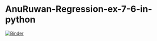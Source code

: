 # AnuRuwan-Regression-ex-7-6-in-python
[![Binder](https://mybinder.org/badge_logo.svg)](https://mybinder.org/v2/gh/AnuRuwan/AnuRuwan-Regression-ex-7-6-in-python/HEAD)
